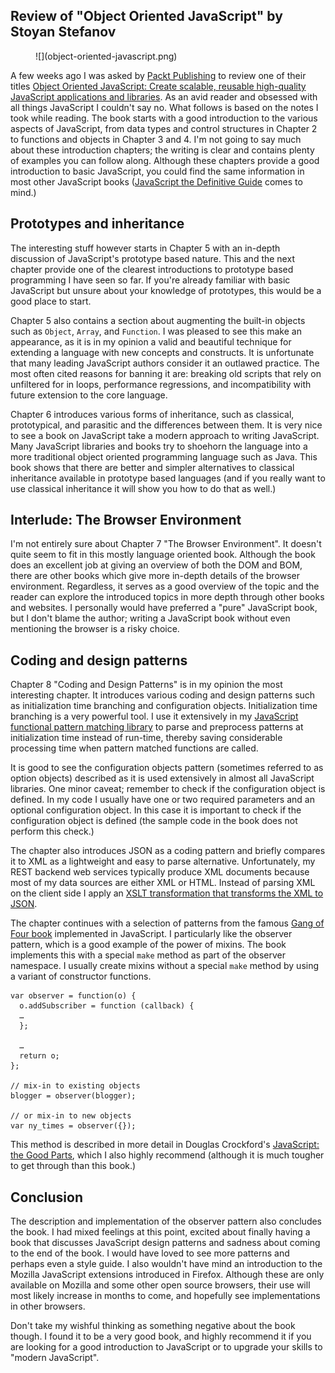 ## Review of "Object Oriented JavaScript" by Stoyan Stefanov

<figure>
![](object-oriented-javascript.png)
</figure>

A few weeks ago I was asked by [Packt Publishing](http://www.packtpub.com/) to review one of their titles [Object Oriented JavaScript: Create scalable, reusable high-quality JavaScript applications and libraries](http://www.packtpub.com/object-oriented-javascript-applications-libraries/book). As an avid reader and obsessed with all things JavaScript I couldn't say no. What follows is based on the notes I took while reading. The book starts with a good introduction to the various aspects of JavaScript, from data types and control structures in Chapter 2 to functions and objects in Chapter 3 and 4. I'm not going to say much about these introduction chapters; the writing is clear and contains plenty of examples you can follow along. Although these chapters provide a good introduction to basic JavaScript, you could find the same information in most other JavaScript books ([JavaScript the Definitive Guide](http://oreilly.com/catalog/9780596000486/) comes to mind.)

## Prototypes and inheritance

The interesting stuff however starts in Chapter 5 with an in-depth discussion of JavaScript's prototype based nature. This and the next chapter provide one of the clearest introductions to prototype based programming I have seen so far. If you're already familiar with basic JavaScript but unsure about your knowledge of prototypes, this would be a good place to start.

Chapter 5 also contains a section about augmenting the built-in objects such as `Object`, `Array`, and `Function`. I was pleased to see this make an appearance, as it is in my opinion a valid and beautiful technique for extending a language with new concepts and constructs. It is unfortunate that many leading JavaScript authors consider it an outlawed practice. The most often cited reasons for banning it are: breaking old scripts that rely on unfiltered for in loops, performance regressions, and incompatibility with future extension to the core language.

Chapter 6 introduces various forms of inheritance, such as classical, prototypical, and parasitic and the differences between them. It is very nice to see a book on JavaScript take a modern approach to writing JavaScript. Many JavaScript libraries and books try to shoehorn the language into a more traditional object oriented programming language such as Java. This book shows that there are better and simpler alternatives to classical inheritance available in prototype based languages (and if you really want to use classical inheritance it will show you how to do that as well.)

## Interlude: The Browser Environment

I'm not entirely sure about Chapter 7 "The Browser Environment". It doesn't quite seem to fit in this mostly language oriented book. Although the book does an excellent job at giving an overview of both the DOM and BOM, there are other books which give more in-depth details of the browser environment. Regardless, it serves as a good overview of the topic and the reader can explore the introduced topics in more depth through other books and websites. I personally would have preferred a "pure" JavaScript book, but I don't blame the author; writing a JavaScript book without even mentioning the browser is a risky choice.

## Coding and design patterns

Chapter 8 "Coding and Design Patterns" is in my opinion the most interesting chapter. It introduces various coding and design patterns such as initialization time branching and configuration objects. Initialization time branching is a very powerful tool. I use it extensively in my [JavaScript functional pattern matching library](../projects/funcy/) to parse and preprocess patterns at initialization time instead of run-time, thereby saving considerable processing time when pattern matched functions are called.

It is good to see the configuration objects pattern (sometimes referred to as option objects) described as it is used extensively in almost all JavaScript libraries. One minor caveat; remember to check if the configuration object is defined. In my code I usually have one or two required parameters and an optional configuration object. In this case it is important to check if the configuration object is defined (the sample code in the book does not perform this check.)

The chapter also introduces JSON as a coding pattern and briefly compares it to XML as a lightweight and easy to parse alternative. Unfortunately, my REST backend web services typically produce XML documents because most of my data sources are either XML or HTML. Instead of parsing XML on the client side I apply an [XSLT transformation that transforms the XML to JSON](http://www.bramstein.com/projects/xsltjson/).

The chapter continues with a selection of patterns from the famous [Gang of Four book](http://www.amazon.com/Design-Patterns-Object-Oriented-Addison-Wesley-Professional/dp/0201633612) implemented in JavaScript. I particularly like the observer pattern, which is a good example of the power of mixins. The book implements this with a special `make` method as part of the observer namespace. I usually create mixins without a special `make` method by using a variant of constructor functions.

    var observer = function(o) {
      o.addSubscriber = function (callback) {
      …
      };

      …
      return o;
    };

    // mix-in to existing objects
    blogger = observer(blogger);

    // or mix-in to new objects
    var ny_times = observer({});

This method is described in more detail in Douglas Crockford's [JavaScript: the Good Parts](http://oreilly.com/catalog/9780596517748/), which I also highly recommend (although it is much tougher to get through than this book.)

## Conclusion

The description and implementation of the observer pattern also concludes the book. I had mixed feelings at this point, excited about finally having a book that discusses JavaScript design patterns and sadness about coming to the end of the book. I would have loved to see more patterns and perhaps even a style guide. I also wouldn't have mind an introduction to the Mozilla JavaScript extensions introduced in Firefox. Although these are only available on Mozilla and some other open source browsers, their use will most likely increase in months to come, and hopefully see implementations in other browsers.

Don't take my wishful thinking as something negative about the book though. I found it to be a very good book, and highly recommend it if you are looking for a good introduction to JavaScript or to upgrade your skills to "modern JavaScript".
